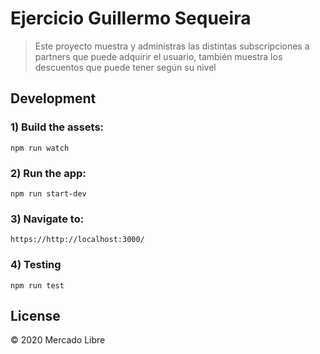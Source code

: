 # Ejercicio Guillermo Sequeira

> Este proyecto muestra y administras las distintas subscripciones a partners que puede adquirir el usuario, también muestra los descuentos que puede tener según su nivel
## Development

### 1) Build the assets:

```
npm run watch
```

### 2) Run the app:

```
npm run start-dev
```

### 3) Navigate to:
```
https://http://localhost:3000/
```
### 4) Testing
```
npm run test
```
## License

© 2020 Mercado Libre
